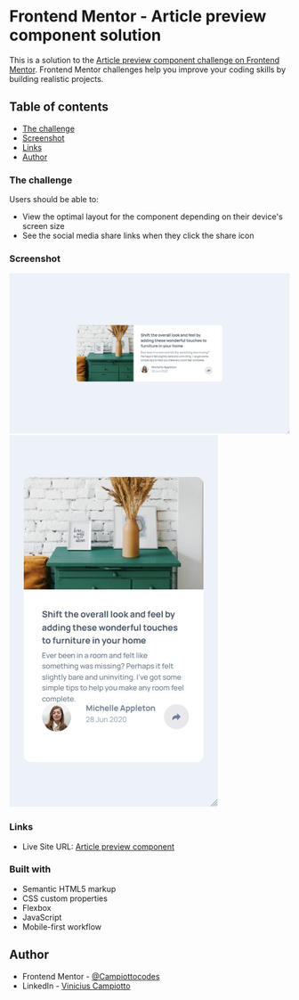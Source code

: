 # Frontend Mentor - Article preview component solution

This is a solution to the [Article preview component challenge on Frontend Mentor](https://www.frontendmentor.io/challenges/article-preview-component-dYBN_pYFT). Frontend Mentor challenges help you improve your coding skills by building realistic projects.

## Table of contents

- [The challenge](#the-challenge)
- [Screenshot](#screenshot)
- [Links](#links)
- [Author](#author)

### The challenge

Users should be able to:

- View the optimal layout for the component depending on their device's screen size
- See the social media share links when they click the share icon

### Screenshot

![Desktop](./screenshot-desktop.jpg)
![Mobile](./screenshotmobile.jpg)

### Links

- Live Site URL: [Article preview component](https://655bdbd4f5ccb6377a49019f--steady-axolotl-d35feb.netlify.app/)

### Built with

- Semantic HTML5 markup
- CSS custom properties
- Flexbox
- JavaScript
- Mobile-first workflow

## Author

- Frontend Mentor - [@Campiottocodes](https://www.frontendmentor.io/profile/Campiottocodes)
- LinkedIn - [Vinicius Campiotto](https://www.linkedin.com/in/vinicius-campiotto-421233250/)
